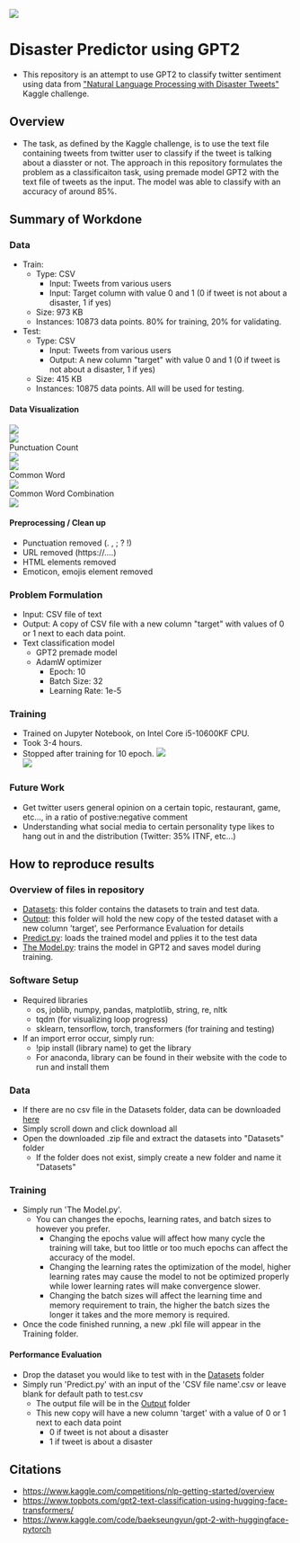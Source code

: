 ![](UTA-DataScience-Logo.png)

# Disaster Predictor using GPT2

* This repository is an attempt to use GPT2 to classify twitter sentiment using data from ["Natural Language Processing with Disaster Tweets"](https://www.kaggle.com/competitions/nlp-getting-started) Kaggle challenge.

## Overview

* The task, as defined by the Kaggle challenge, is to use the text file containing tweets from twitter user to classify if the tweet is talking about a diasster or not. The approach in this repository formulates the problem as a classificaiton task, using premade model GPT2 with the text file of tweets as the input. The model was able to classify with an accuracy of around 85%.

## Summary of Workdone

### Data

* Train:
  * Type: CSV
    * Input: Tweets from various users
	* Input: Target column with value 0 and 1 (0 if tweet is not about a disaster, 1 if yes)
  * Size: 973 KB
  * Instances: 10873 data points. 80% for training, 20% for validating.
* Test:
  * Type: CSV
    * Input: Tweets from various users
	* Output: A new column "target" with value 0 and 1 (0 if tweet is not about a disaster, 1 if yes)
  * Size: 415 KB
  * Instances: 10875 data points. All will be used for testing.

#### Data Visualization

![](./Assets/WordAmount.png)  
![](./Assets/AvgWordLen.png)  
Punctuation Count  
![](./Assets/NotD_PuncCount.png)  
![](./Assets/D_PuncCount.png)  
Common Word  
![](./Assets/NotD_CommonWord.png)  
Common Word Combination  
![](./Assets/CommonBigram.png)  

#### Preprocessing / Clean up

* Punctuation removed (. , ; ? !)
* URL removed (https://....)
* HTML elements removed
* Emoticon, emojis element removed

### Problem Formulation

* Input: CSV file of text
* Output: A copy of CSV file with a new column "target" with values of 0 or 1 next to each data point.
* Text classification model
  * GPT2 premade model
  * AdamW optimizer
    * Epoch: 10
    * Batch Size: 32
	* Learning Rate: 1e-5
### Training

* Trained on Jupyter Notebook, on Intel Core i5-10600KF CPU.
* Took 3-4 hours.
* Stopped after training for 10 epoch.
![](./Assets/ROC_Loss.png)  
![](./Assets/ROC_Acc.png)  

### Future Work

* Get twitter users general opinion on a certain topic, restaurant, game, etc..., in a ratio of postive:negative comment
* Understanding what social media to certain personality type likes to hang out in and the distribution (Twitter: 35% ITNF, etc...)

## How to reproduce results

### Overview of files in repository

* [Datasets](): this folder contains the datasets to train and test data.
* [Output](): this folder will hold the new copy of the tested dataset with a new column 'target', see Performance Evaluation for details
* [Predict.py](): loads the trained model and pplies it to the test data
* [The Model.py](): trains the model in GPT2 and saves model during training.

### Software Setup
* Required libraries
  * os, joblib, numpy, pandas, matplotlib, string, re, nltk
  * tqdm (for visualizing loop progress)
  * sklearn, tensorflow, torch, transformers (for training and testing)
* If an import error occur, simply run:
  * !pip install (library name) to get the library
  * For anaconda, library can be found in their website with the code to run and install them
  
### Data

* If there are no csv file in the Datasets folder, data can be downloaded [here](https://www.kaggle.com/competitions/nlp-getting-started/data?select=train.csv)
* Simply scroll down and click download all
* Open the downloaded .zip file and extract the datasets into "Datasets" folder
  * If the folder does not exist, simply create a new folder and name it "Datasets"

### Training

* Simply run 'The Model.py'.
  * You can changes the epochs, learning rates, and batch sizes to however you prefer.
    * Changing the epochs value will affect how many cycle the training will take, but too little or too much epochs can affect the accuracy of the model.
	* Changing the learning rates the optimization of the model, higher learning rates may cause the model to not be optimized properly while lower learning rates will make convergence slower.
	* Changing the batch sizes will affect the learning time and memory requirement to train, the higher the batch sizes the longer it takes and the more memory is required.
* Once the code finished running, a new .pkl file will appear in the Training folder.

#### Performance Evaluation

* Drop the dataset you would like to test with in the [Datasets](https://github.com/DK-source/GPT2-DisasterPredictor/tree/main/Datasets) folder
* Simply run 'Predict.py' with an input of the 'CSV file name'.csv or leave blank for default path to test.csv
  * The output file will be in the [Output](https://github.com/DK-source/GPT2-DisasterPredictor/tree/main/Output) folder
  * This new copy will have a new column 'target' with a value of 0 or 1 next to each data point
    * 0 if tweet is not about a disaster
    * 1 if tweet is about a disaster

## Citations

* https://www.kaggle.com/competitions/nlp-getting-started/overview
* https://www.topbots.com/gpt2-text-classification-using-hugging-face-transformers/
* https://www.kaggle.com/code/baekseungyun/gpt-2-with-huggingface-pytorch






